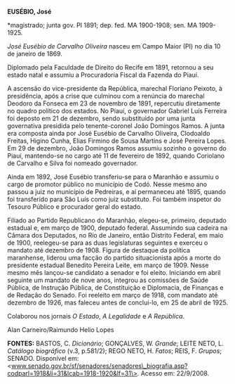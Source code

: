 **EUSÉBIO, José**

\*magistrado; junta gov. PI 1891; dep. fed. MA 1900-1908; sen. MA
1909-1925.

*José Eusébio de Carvalho Oliveira* nasceu em Campo Maior (PI) no dia 10
de janeiro de 1869.

Diplomado pela Faculdade de Direito do Recife em 1891, retornou a seu
estado natal e assumiu a Procuradoria Fiscal da Fazenda do Piauí.

A ascensão do vice-presidente da República, marechal Floriano Peixoto, à
presidência, após a crise que culminou com a renúncia do marechal
Deodoro da Fonseca em 23 de novembro de 1891, repercutiu diretamente no
quadro político dos estados. No Piauí, o governador Gabriel Luís
Ferreira foi deposto em 21 de dezembro, sendo substituído por uma junta
governativa presidida pelo tenente-coronel João Domingos Ramos. A junta
era composta ainda por José Eusébio de Carvalho Oliveira, Clodoaldo
Freitas, Higino Cunha, Elias Firmino de Sousa Martins e José Pereira
Lopes. Em 29 de dezembro, João Domingos Ramos assumiu sozinho o governo
do Piauí, mantendo-se no cargo até 11 de fevereiro de 1892, quando
Coriolano de Carvalho e Silva foi nomeado governador.

Ainda em 1892, José Eusébio transferiu-se para o Maranhão e assumiu o
cargo de promotor público no município de Codó. Nesse mesmo ano passou a
juiz no município de Pedreiras, e aí permaneceu até 1895, quando foi
transferido para São Luís como juiz substituto. Foi também inspetor do
Tesouro Público e procurador geral do estado.

Filiado ao Partido Republicano do Maranhão, elegeu-se, primeiro,
deputado estadual e, em março de 1900, deputado federal. Assumindo sua
cadeira na Câmara dos Deputados, no Rio de Janeiro, então Distrito
Federal, em maio de 1900, reelegeu-se para as duas legislaturas
seguintes e exerceu o mandato até dezembro de 1908. Figura de destaque
da política maranhense, liderou uma facção do partido situacionista após
a morte do presidente estadual Benedito Pereira Leite, em março de 1909.
Nesse mesmo mês lançou-se candidato a senador e foi eleito. Iniciando em
abril seguinte um mandato de nove anos, integrou as comissões de Saúde
Pública, de Instrução Pública, de Constituição e Diplomacia, de Finanças
e de Redação do Senado. Foi reeleito em março de 1918, com mandato até
dezembro de 1926, mas faleceu antes de concluí-lo, em 25 de abril de
1925.

Colaborou nos jornais *O Estado*, *A Legalidade* e *A República*.

Alan Carneiro/Raimundo Helio Lopes

**FONTES:** BASTOS, C. *Dicionário*; GONÇALVES, W. *Grande*; LEITE NETO,
L. *Catálogo* *biográfico* (v.3, p.581/2); REGO NETO, H. *Fatos*; REIS,
F. *Grupos*; SENADO. Disponível em:
\<www.senado.gov.br/sf/senadores/senadores\_biografia.asp?codparl=1918&li=31&lcab=1918-1920&lf=31\>.
Acesso em: 22/9/2008.
